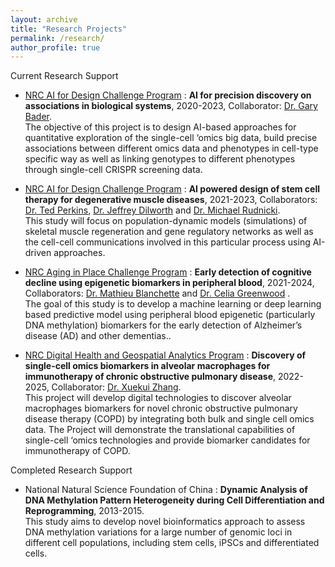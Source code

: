 ```yaml
---
layout: archive
title: "Research Projects"
permalink: /research/
author_profile: true
---
```



Current Research Support

* [NRC AI for Design Challenge Program](https://nrc.canada.ca/en/research-development/research-collaboration/programs/artificial-intelligence-design-challenge-program") : **AI for precision discovery on associations in biological systems**, 2020-2023, Collaborator: [Dr. Gary Bader](https://baderlab.org/Home). \
The objective of this project is to design AI-based approaches for quantitative exploration of the single-cell ‘omics big data, build precise associations between different omics data and phenotypes in cell-type specific way as well as linking genotypes to different phenotypes through single-cell CRISPR screening data.

* [NRC AI for Design Challenge Program](https://nrc.canada.ca/en/research-development/research-collaboration/programs/artificial-intelligence-design-challenge-program") : **AI powered design of stem cell therapy for degenerative muscle diseases**, 2021-2023, Collaborators: [Dr. Ted Perkins](https://www.perkinslab.ca/), [Dr. Jeffrey Dilworth](https://www.ohri.ca//profile/F_Jeffrey_Dilworth) and [Dr. Michael Rudnicki](https://www.ohri.ca/profile/mrudnicki). \
This study will focus on population-dynamic models (simulations) of skeletal muscle regeneration and gene regulatory networks as well as the cell-cell communications involved in this particular process using AI-driven approaches.

* [NRC Aging in Place Challenge Program](https://nrc.canada.ca/en/research-development/research-collaboration/programs/aging-place-challenge-program) : **Early detection of cognitive decline using epigenetic biomarkers in peripheral blood**, 2021-2024, Collaborators: [Dr. Mathieu Blanchette](https://www.cs.mcgill.ca/~blanchem/) and [Dr. Celia Greenwood](https://www.mcgill.ca/statisticalgenetics/) . \
The goal of this study is to develop a machine learning or deep learning based predictive model using peripheral blood epigenetic (particularly DNA methylation) biomarkers for the early detection of Alzheimer’s disease (AD) and other dementias..

* [NRC Digital Health and Geospatial Analytics Program](https://nrc.canada.ca/en/research-development/research-collaboration/programs/digital-health-geospatial-analytics) : **Discovery of single-cell omics biomarkers in alveolar macrophages for immunotherapy of chronic obstructive pulmonary disease**, 2022-2025, Collaborator: [Dr. Xuekui Zhang](https://ubcxzhang.github.io/).\
This project will develop digital technologies to discover alveolar macrophages biomarkers for novel chronic obstructive pulmonary disease therapy (COPD) by integrating both bulk and single cell omics data. The Project will demonstrate the translational capabilities of single-cell ‘omics technologies and provide biomarker candidates for immunotherapy of COPD.

Completed Research Support

* National Natural Science Foundation of China : **Dynamic Analysis of DNA Methylation Pattern Heterogeneity during Cell Differentiation and Reprogramming**, 2013-2015.\
This study aims to develop novel bioinformatics approach to assess DNA methylation variations for a large number of genomic loci in different cell populations, including stem cells, iPSCs and differentiated cells. 
